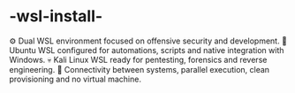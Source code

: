 # -wsl-install-
⚙️ Dual WSL environment focused on offensive security and development. 🐧 Ubuntu WSL configured for automations, scripts and native integration with Windows. 💀 Kali Linux WSL ready for pentesting, forensics and reverse engineering. 🔗 Connectivity between systems, parallel execution, clean provisioning and no virtual machine. 
